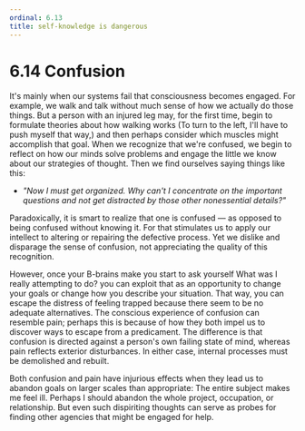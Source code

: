 ```yaml
---
ordinal: 6.13
title: self-knowledge is dangerous
---
```


# 6.14 Confusion 

It's mainly when our systems fail that consciousness becomes engaged. For example, we walk and talk without much sense of how we actually do those things. But a person with an injured leg may, for the first time, begin to formulate theories about how walking works (To turn to the left, I'll have to push myself that way,) and then perhaps consider which muscles might accomplish that goal. When we recognize that we're confused, we begin to reflect on how our minds solve problems and engage the little we know about our strategies of thought. Then we find ourselves saying things like this:

- _"Now I must get organized. Why can't I concentrate on the important questions and not get distracted by those other nonessential details?"_

Paradoxically, it is smart to realize that one is confused — as opposed to being confused without knowing it. For that stimulates us to apply our intellect to altering or repairing the defective process. Yet we dislike and disparage the sense of confusion, not appreciating the quality of this recognition.

However, once your B-brains make you start to ask yourself What was I really attempting to do? you can exploit that as an opportunity to change your goals or change how you describe your situation. That way, you can escape the distress of feeling trapped because there seem to be no adequate alternatives. The conscious experience of confusion can resemble pain; perhaps this is because of how they both impel us to discover ways to escape from a predicament. The difference is that confusion is directed against a person's own failing state of mind, whereas pain reflects exterior disturbances. In either case, internal processes must be demolished and rebuilt.

Both confusion and pain have injurious effects when they lead us to abandon goals on larger scales than appropriate: The entire subject makes me feel ill. Perhaps I should abandon the whole project, occupation, or relationship. But even such dispiriting thoughts can serve as probes for finding other agencies that might be engaged for help.